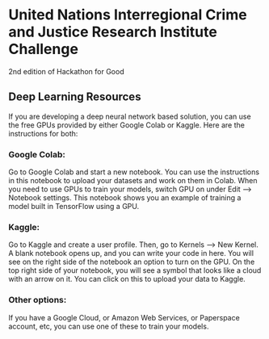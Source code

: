 # United Nations Interregional Crime and Justice Research Institute Challenge
2nd edition of Hackathon for Good

## Deep Learning Resources
If you are developing a deep neural network based solution, you can use the free GPUs provided by either Google Colab or Kaggle. Here are the instructions for both:

### Google Colab:
Go to Google Colab and start a new notebook. You can use the instructions in this notebook to upload your datasets and work on them in Colab. When you need to use GPUs to train your models, switch GPU on under Edit --> Notebook settings. This notebook shows you an example of training a model built in TensorFlow using a GPU.

### Kaggle:
Go to Kaggle and create a user profile. Then, go to Kernels --> New Kernel. A blank notebook opens up, and you can write your code in here. You will see on the right side of the notebook an option to turn on the GPU. On the top right side of your notebook, you will see a symbol that looks like a cloud with an arrow on it. You can click on this to upload your data to Kaggle.

### Other options:
If you have a Google Cloud, or Amazon Web Services, or Paperspace account, etc, you can use one of these to train your models.
